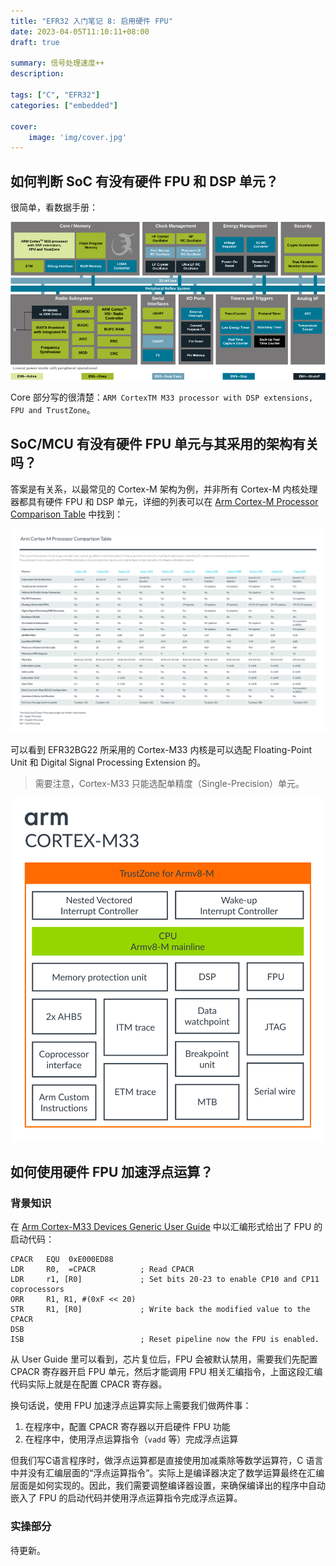 ```yaml
---
title: "EFR32 入门笔记 8: 启用硬件 FPU"
date: 2023-04-05T11:10:11+08:00
draft: true

summary: 信号处理速度++
description: 

tags: ["C", "EFR32"]
categories: ["embedded"]

cover:
    image: 'img/cover.jpg'
---
```


## 如何判断 SoC 有没有硬件 FPU 和 DSP 单元？

很简单，看数据手册：

![EFR32 Block Diagram](img/EFR32BlockDiagram.svg#center)

Core 部分写的很清楚：`ARM CortexTM M33 processor with DSP extensions, FPU and TrustZone`。

## SoC/MCU 有没有硬件 FPU 单元与其采用的架构有关吗？

答案是有关系，以最常见的 Cortex-M 架构为例，并非所有 Cortex-M 内核处理器都具有硬件 FPU 和 DSP 单元，详细的列表可以在 [Arm Cortex-M Processor Comparison Table](https://developer.arm.com/documentation/102787/latest/) 中找到：

![Arm Cortex-M Processor Comparison Table](img/Comparison_Table.svg#center)

可以看到 EFR32BG22 所采用的 Cortex-M33 内核是可以选配 Floating-Point Unit 和 Digital Signal Processing Extension 的。

> 需要注意，Cortex-M33 只能选配单精度（Single-Precision）单元。

![Cortex-M33](img/Cortex-M33.svg#center)

## 如何使用硬件 FPU 加速浮点运算？

### 背景知识

在 [Arm Cortex-M33 Devices Generic User Guide](https://developer.arm.com/documentation/100235/0004/the-cortex-m33-peripherals/floating-point-unit/code-sequence-for-enabling-the-fpu?lang=en) 中以汇编形式给出了 FPU 的启动代码：

```armasm
CPACR   EQU  0xE000ED88
LDR     R0,  =CPACR          ; Read CPACR
LDR     r1, [R0]             ; Set bits 20-23 to enable CP10 and CP11 coprocessors
ORR     R1, R1, #(0xF << 20)
STR     R1, [R0]             ; Write back the modified value to the CPACR
DSB
ISB                          ; Reset pipeline now the FPU is enabled.
```

从 User Guide 里可以看到，芯片复位后，FPU 会被默认禁用，需要我们先配置 CPACR 寄存器开启 FPU 单元，然后才能调用 FPU 相关汇编指令，上面这段汇编代码实际上就是在配置 CPACR 寄存器。

换句话说，使用 FPU 加速浮点运算实际上需要我们做两件事：

1. 在程序中，配置 CPACR 寄存器以开启硬件 FPU 功能
2. 在程序中，使用浮点运算指令（`vadd` 等）完成浮点运算

但我们写C语言程序时，做浮点运算都是直接使用加减乘除等数学运算符，C 语言中并没有汇编层面的“浮点运算指令”。实际上是编译器决定了数学运算最终在汇编层面是如何实现的。因此，我们需要调整编译器设置，来确保编译出的程序中自动嵌入了 FPU 的启动代码并使用浮点运算指令完成浮点运算。

### 实操部分

待更新。